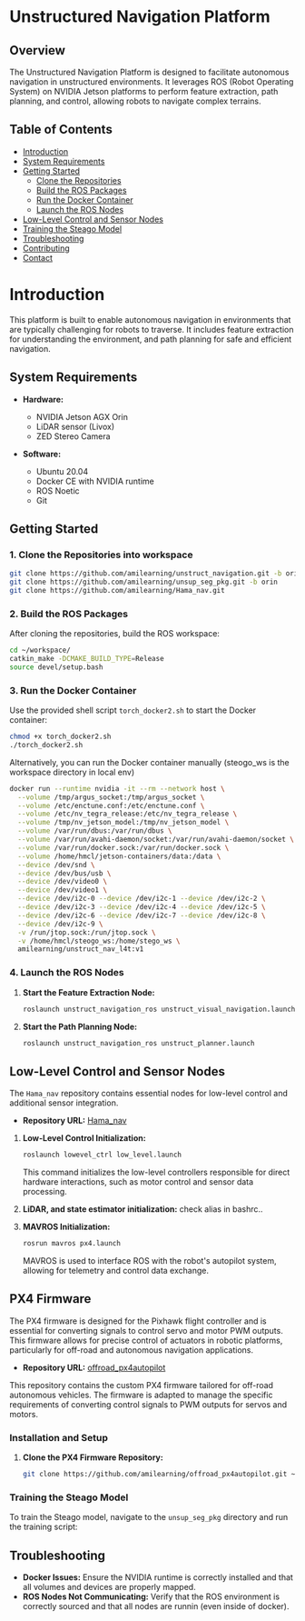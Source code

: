 
# Unstructured Navigation Platform

## Overview

The Unstructured Navigation Platform is designed to facilitate autonomous navigation in unstructured environments.
It leverages ROS (Robot Operating System) on NVIDIA Jetson platforms to perform feature extraction, path planning, and control, allowing robots to navigate complex terrains.

## Table of Contents
- [Introduction](#introduction)
- [System Requirements](#system-requirements)
- [Getting Started](#getting-started)
   - [Clone the Repositories](#1-clone-the-repositories)
   - [Build the ROS Packages](#2-build-the-ros-packages)
   - [Run the Docker Container](#3-run-the-docker-container)
   - [Launch the ROS Nodes](#4-launch-the-ros-nodes)
- [Low-Level Control and Sensor Nodes](#low-level-control-and-sensor-nodes)
- [Training the Steago Model](#training-the-steago-model)
- [Troubleshooting](#troubleshooting)
- [Contributing](#contributing)
- [Contact](#contact)

# Introduction

This platform is built to enable autonomous navigation in environments that are typically challenging for robots to traverse. It includes feature extraction for understanding the environment, and path planning for safe and efficient navigation.

## System Requirements

- **Hardware:**
  - NVIDIA Jetson AGX Orin 
  - LiDAR sensor (Livox)
  - ZED Stereo Camera  

- **Software:**
  - Ubuntu 20.04 
  - Docker CE with NVIDIA runtime
  - ROS Noetic
  - Git

## Getting Started

### 1. Clone the Repositories into workspace 

```bash
git clone https://github.com/amilearning/unstruct_navigation.git -b orin2
git clone https://github.com/amilearning/unsup_seg_pkg.git -b orin
git clone https://github.com/amilearning/Hama_nav.git 
```

### 2. Build the ROS Packages

After cloning the repositories, build the ROS workspace:

```bash
cd ~/workspace/
catkin_make -DCMAKE_BUILD_TYPE=Release
source devel/setup.bash
```

### 3. Run the Docker Container

Use the provided shell script `torch_docker2.sh` to start the Docker container:

```bash
chmod +x torch_docker2.sh
./torch_docker2.sh
```

Alternatively, you can run the Docker container manually (steogo_ws is the workspace directory in local env)
```bash
docker run --runtime nvidia -it --rm --network host \
  --volume /tmp/argus_socket:/tmp/argus_socket \
  --volume /etc/enctune.conf:/etc/enctune.conf \
  --volume /etc/nv_tegra_release:/etc/nv_tegra_release \
  --volume /tmp/nv_jetson_model:/tmp/nv_jetson_model \
  --volume /var/run/dbus:/var/run/dbus \
  --volume /var/run/avahi-daemon/socket:/var/run/avahi-daemon/socket \
  --volume /var/run/docker.sock:/var/run/docker.sock \
  --volume /home/hmcl/jetson-containers/data:/data \
  --device /dev/snd \
  --device /dev/bus/usb \
  --device /dev/video0 \
  --device /dev/video1 \
  --device /dev/i2c-0 --device /dev/i2c-1 --device /dev/i2c-2 \
  --device /dev/i2c-3 --device /dev/i2c-4 --device /dev/i2c-5 \
  --device /dev/i2c-6 --device /dev/i2c-7 --device /dev/i2c-8 \
  --device /dev/i2c-9 \
  -v /run/jtop.sock:/run/jtop.sock \
  -v /home/hmcl/steogo_ws:/home/stego_ws \
  amilearning/unstruct_nav_l4t:v1
```


### 4. Launch the ROS Nodes

1. **Start the Feature Extraction Node:**

   ```bash
   roslaunch unstruct_navigation_ros unstruct_visual_navigation.launch
   ```

2. **Start the Path Planning Node:**

   ```bash
   roslaunch unstruct_navigation_ros unstruct_planner.launch
   ```

## Low-Level Control and Sensor Nodes

The `Hama_nav` repository contains essential nodes for low-level control and additional sensor integration.

- **Repository URL:** [Hama_nav](https://github.com/amilearning/Hama_nav.git)

1. **Low-Level Control Initialization:**

   ```bash
   roslaunch lowevel_ctrl low_level.launch
   ```

   This command initializes the low-level controllers responsible for direct hardware interactions, such as motor control and sensor data processing.

2. **LiDAR, and state estimator initialization:**
check alias in bashrc.. 
    

3. **MAVROS Initialization:**

   ```bash
   rosrun mavros px4.launch 
   ```

   MAVROS is used to interface ROS with the robot's autopilot system, allowing for telemetry and control data exchange.

## PX4 Firmware

The PX4 firmware is designed for the Pixhawk flight controller and is essential for converting signals to control servo and motor PWM outputs. This firmware allows for precise control of actuators in robotic platforms, particularly for off-road and autonomous navigation applications.

- **Repository URL:** [offroad_px4autopilot](https://github.com/amilearning/offroad_px4autopilot.git)

This repository contains the custom PX4 firmware tailored for off-road autonomous vehicles. The firmware is adapted to manage the specific requirements of converting control signals to PWM outputs for servos and motors.

### Installation and Setup

1. **Clone the PX4 Firmware Repository:**

   ```bash
   git clone https://github.com/amilearning/offroad_px4autopilot.git ~/px4_firmware


### Training the Steago Model

To train the Steago model, navigate to the `unsup_seg_pkg` directory and run the training script:

## Troubleshooting
- **Docker Issues:** Ensure the NVIDIA runtime is correctly installed and that all volumes and devices are properly mapped.
- **ROS Nodes Not Communicating:** Verify that the ROS environment is correctly sourced and that all nodes are runnin (even inside of docker). 
